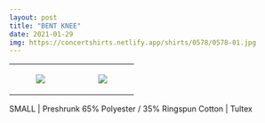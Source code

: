 ```yaml
---
layout: post
title: "BENT KNEE"
date: 2021-01-29
img: https://concertshirts.netlify.app/shirts/0578/0578-01.jpg
---
```




<table style="width:100%;"><tr><td style="vertical-align:top;">
      <figure class="tmblr-full" data-orig-height="2048" data-orig-width="1365" data-orig-src="https://concertshirts.netlify.app/shirts/0578/0578-01.jpg"><img src="https://64.media.tumblr.com/15048682042b4a9cd502b9c2cc4e9010/28c38a5e008271e0-bf/s540x810/58fef99ab0f277b5433824b599c8d59ed3eada54.jpg" data-orig-height="2048" data-orig-width="1365" data-orig-src="https://concertshirts.netlify.app/shirts/0578/0578-01.jpg"/></figure></td>
    <td style="vertical-align:top;">
      <figure class="tmblr-full" data-orig-height="2048" data-orig-width="1365" data-orig-src="https://concertshirts.netlify.app/shirts/0578/0578-02.jpg"><img src="https://64.media.tumblr.com/edeb90bb29b8624022a34dc493b06fa0/28c38a5e008271e0-4f/s540x810/d056512594f099c563a7a04bd051764d5e118986.jpg" data-orig-height="2048" data-orig-width="1365" data-orig-src="https://concertshirts.netlify.app/shirts/0578/0578-02.jpg"/></figure></td>
  </tr></table><p>
  SMALL | Preshrunk 65% Polyester / 35% Ringspun Cotton | Tultex
</p>
